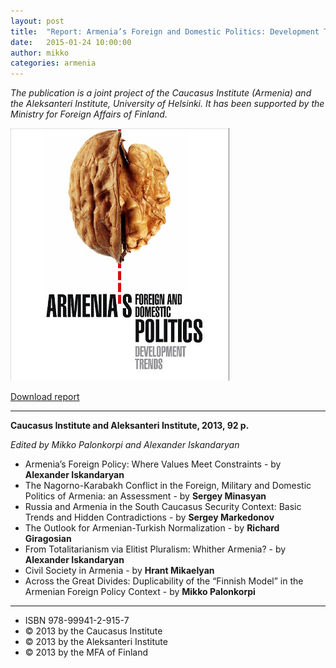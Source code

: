 ```yaml
---
layout: post
title:  "Report: Armenia’s Foreign and Domestic Politics: Development Trends"
date:   2015-01-24 10:00:00
author: mikko
categories: armenia
---
```


*The publication is a joint project of the Caucasus Institute (Armenia) and the Aleksanteri Institute, University of Helsinki. It has been supported by the Ministry for Foreign Affairs of Finland.*

![](/images/misc/ARMENIA_REPORT_COVER_350.jpg)

[Download report](http://www.helsinki.fi/aleksanteri/english/publications/files/armenias_politics2013.pdf)

****

**Caucasus Institute and Aleksanteri Institute, 2013, 92 p.**

*Edited by Mikko Palonkorpi and Alexander Iskandaryan*

- Armenia’s Foreign Policy: Where Values Meet Constraints - by **Alexander Iskandaryan**
- The Nagorno-Karabakh Conflict in the Foreign, Military and Domestic Politics of Armenia: an Assessment - by **Sergey Minasyan**
- Russia and Armenia in the South Caucasus Security Context: Basic Trends and Hidden Contradictions - by **Sergey Markedonov**
- The Outlook for Armenian-Turkish Normalization - by **Richard Giragosian**
- From Totalitarianism via Elitist Pluralism: Whither Armenia? - by **Alexander Iskandaryan**
- Civil Society in Armenia - by **Hrant Mikaelyan**
- Across the Great Divides: Duplicability of the “Finnish Model” in the Armenian Foreign Policy Context - by **Mikko Palonkorpi**

****

- ISBN 978-99941-2-915-7
- &copy; 2013 by the Caucasus Institute
- &copy; 2013 by the Aleksanteri Institute
- &copy; 2013 by the MFA of Finland




[jekyll-gh]: https://github.com/mojombo/jekyll
[jekyll]:    http://jekyllrb.com

